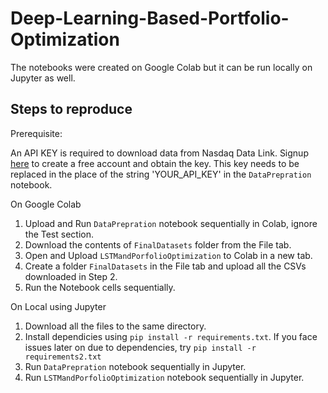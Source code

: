 # Deep-Learning-Based-Portfolio-Optimization

The notebooks were created on Google Colab but it can be run locally on Jupyter as well. 

## Steps to reproduce

Prerequisite: 

An API KEY is required to download data from Nasdaq Data Link. Signup [here](https://data.nasdaq.com/) to create a free account and obtain the key.
This key needs to be replaced in the place of the string 'YOUR_API_KEY' in the `DataPrepration` notebook. 

On Google Colab
  1. Upload and Run `DataPrepration` notebook sequentially in Colab, ignore the Test section.
  2. Download the contents of `FinalDatasets` folder from the File tab. 
  3. Open and Upload  `LSTMandPorfolioOptimization` to Colab in a new tab.
  4. Create a folder `FinalDatasets` in the File tab and upload all the CSVs downloaded in Step 2.
  5. Run the Notebook cells sequentially.

On Local using Jupyter 
  1. Download all the files to the same directory.
  2. Install dependicies using `pip install -r requirements.txt`. 
     If you face issues later on due to dependencies, try `pip install -r requirements2.txt` 
  3. Run `DataPrepration` notebook sequentially in Jupyter.
  4. Run `LSTMandPorfolioOptimization` notebook sequentially in Jupyter. 
